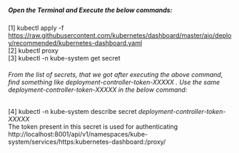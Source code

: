 ##### Open the Terminal and Execute the below commands: </br>

[1] kubectl apply -f https://raw.githubusercontent.com/kubernetes/dashboard/master/aio/deploy/recommended/kubernetes-dashboard.yaml </br>
[2] kubectl proxy </br>
[3] kubectl -n kube-system get secret </br>

###### From the list of secrets, that we got after executing the above command, find something like *deployment-controller-token-XXXXX* . Use the same *deployment-controller-token-XXXXX* in the below command: </br>

[4] kubectl -n kube-system describe secret *deployment-controller-token-XXXXX* </br>
The token present in this secret is used for authenticating http://localhost:8001/api/v1/namespaces/kube-system/services/https:kubernetes-dashboard:/proxy/  </br>
